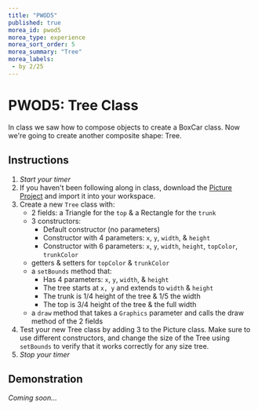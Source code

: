 ```yaml
---
title: "PWOD5"
published: true
morea_id: pwod5
morea_type: experience
morea_sort_order: 5
morea_summary: "Tree"
morea_labels:
 - by 2/25
---
```


# PWOD5: Tree Class

In class we saw how to compose objects to create a BoxCar class. Now we're going to create another composite shape: Tree.

<!--{% include wod-times.html Rx="<20 min" Av="20-40 min" Sd="40-60 min" DNF="60+ min" %}-->

## Instructions

1. *Start your timer* 
1. If you haven't been following along in class, download the [Picture Project](Picture_starter.zip) and import it into your workspace.
1. Create a new `Tree` class with:
    * 2 fields: a Triangle for the `top` & a Rectangle for the `trunk`
    * 3 constructors:
        * Default constructor (no parameters)
        * Constructor with 4 parameters: `x`, `y`, `width`, & `height`
        * Constructor with 6 parameters: `x`, `y`, `width`, `height`, `topColor`, `trunkColor`
    * getters & setters for `topColor` & `trunkColor`
    * a `setBounds` method that:
        * Has 4 parameters: `x`, `y`, `width`, & `height`
        * The tree starts at `x, y` and extends to `width` & `height`
        * The trunk is 1/4 height of the tree & 1/5 the width
        * The top is 3/4 height of the tree & the full width
     * a `draw` method that takes a `Graphics` parameter and calls the draw method of the 2 fields
1. Test your new Tree class by adding 3 to the Picture class. Make sure to use different constructors, and change the size of the Tree using `setBounds` to verify that it works correctly for any size tree.
1. *Stop your timer*

## Demonstration

*Coming soon...*

<!--Once you've finished doing the WOD a single time, watch me do it:

{% include youtube.html id="UsuueYD_JjY" %}

{% include wod-warning.html %}

### My Final Project

[Shapes_pwod4.zip](Shapes_pwod4.zip)-->
